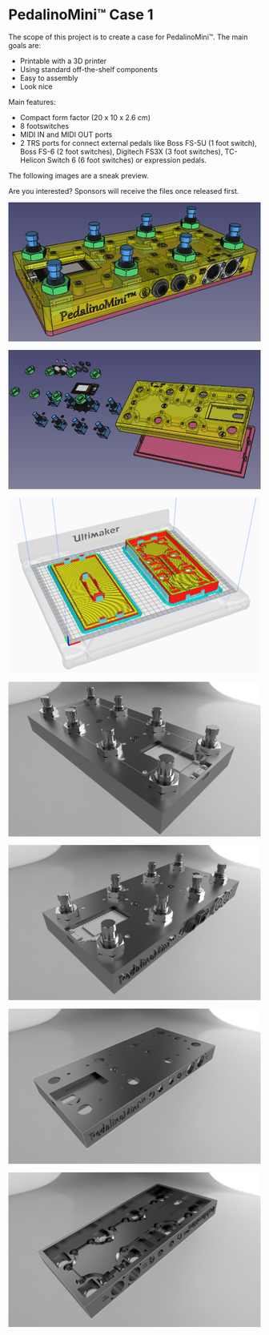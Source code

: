 # PedalinoMini™ Case 1

The scope of this project is to create a case for PedalinoMini™. The main goals are:

- Printable with a 3D printer
- Using standard off-the-shelf components
- Easy to assembly
- Look nice

Main features:

 - Compact form factor (20 x 10 x 2.6 cm)
 - 8 footswitches
 - MIDI IN and MIDI OUT ports
 - 2 TRS ports for connect external pedals like Boss FS-5U (1 foot switch), Boss FS-6 (2 foot switches), Digitech FS3X (3 foot switches), TC-Helicon Switch 6 (6 foot switches) or expression pedals.

The following images are a sneak preview.

Are you interested? Sponsors will receive the files once released first.

[![](./PedalinoMini-Case-1.png)](https://www.youtube.com/watch?v=PgAAQd82aIo)

[![](./PedalinoMini-Case-1-Exploded-Assembly.png)](https://www.youtube.com/watch?v=oTeWO5bQU8w)

![Cura](./PedalinoMini-Case-1-Cura.png "Cura")

![Front](./PedalinoMiniFootswitchesFront.png "Front")

![Back](./PedalinoMiniFootswitchesBack.png "Back")

![CaseOutside](./PedalinoMiniCaseOutside.png "Outside")

![CaseInside](./PedalinoMiniCaseInside.png "Inside")
